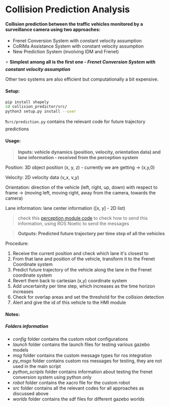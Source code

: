 # Collision Prediction Analysis

#### Collision prediction between the traffic vehicles monitored by a surveillance camera using two approaches:
* Frenet Conversion System with constant velocity assumption
* CoRiMa Assistance System  with constant velocity assumption
* New Prediction System (involving IDM and Frenet)

⭐ **Simplest among all is the first one - _Frenet Conversion System with constant velocity assumption_**

Other two systems are also efficient but computationally a bit expensive. 

#### Setup:

```bash
pip install shapely
cd collision_predictor/src/
python3 setup.py install --user
```

❗`src/prediction.py` contains the relevant code for future trajectory predictions

#### Usage:
> **Inputs: vehicle dynamics (position, velocity, orientation data) and lane information - received from the perception system**

Position: 3D object position (x, y, z) - currently we are getting -> (x,y,0)

Velocity: 2D velocity data (v_x, v_y)

Orientation: direction of the vehicle (left, right, up, down) with respect to frame -> (moving left, moving right, away from the camera, towards the camera)

Lane information: lane center information ([x, y] - 2D list)

> check this [perception module code](https://github.com/dikshant-honda/Multi-vehicle-tracking/blob/main/detection.py) to check how to send this information, using ROS Noetic to send the messages


> **Outputs: Predicted future trajectory per time step of all the vehicles**

Procedure:
1. Receive the current position and check which lane it's closest to
2. From that lane and position of the vehicle, transform it to the Frenet Coordinate system
3. Predict future trajectory of the vehicle along the lane in the Frenet coordinate system
4. Revert them back to cartesian (x,y) coordinate system
5. Add uncertainity per time step, which increases as the time horizon increases
7. Check for overlap areas and set the threshold for the collision detection
8. Alert and give the id of this vehicle to the HMI module


#### Notes:
##### Folders information
* *config* folder contains the custom robot configurations
* *launch* folder contains the launch files for testing various gazebo models
* *msg* folder contains the custom message types for ros integration
* *py_msgs* folder contains custom ros messages for testing, they are not used in the main script
* *python_scripts* folder contains information about testing the frenet conversion system using python only
* *robot* folder contains the xacro file for the custom robot
* *src* folder contains all the relevant codes for all approaches as discussed above
* *worlds* folder contains the sdf files for different gazebo worlds
